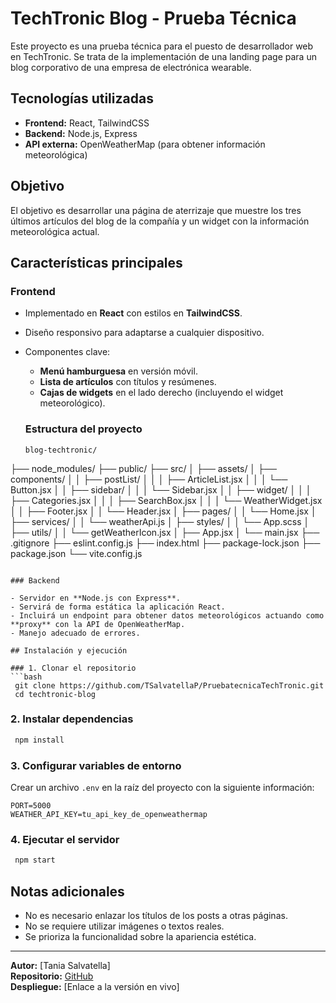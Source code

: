 # TechTronic Blog - Prueba Técnica

Este proyecto es una prueba técnica para el puesto de desarrollador web en TechTronic. Se trata de la implementación de una landing page para un blog corporativo de una empresa de electrónica wearable.

## Tecnologías utilizadas

- **Frontend:** React, TailwindCSS
- **Backend:** Node.js, Express
- **API externa:** OpenWeatherMap (para obtener información meteorológica)

## Objetivo

El objetivo es desarrollar una página de aterrizaje que muestre los tres últimos artículos del blog de la compañía y un widget con la información meteorológica actual.

## Características principales

### Frontend

- Implementado en **React** con estilos en **TailwindCSS**.
- Diseño responsivo para adaptarse a cualquier dispositivo.
- Componentes clave:
  - **Menú hamburguesa** en versión móvil.
  - **Lista de artículos** con títulos y resúmenes.
  - **Cajas de widgets** en el lado derecho (incluyendo el widget meteorológico).

  ### Estructura del proyecto
  ```
  blog-techtronic/
├── node_modules/
├── public/
├── src/
│   ├── assets/
│   ├── components/
│   │   ├── postList/
│   │   │   ├── ArticleList.jsx
│   │   │   └── Button.jsx
│   │   ├── sidebar/
│   │   │   └── Sidebar.jsx
│   │   ├── widget/
│   │   │   ├── Categories.jsx
│   │   │   ├── SearchBox.jsx
│   │   │   └── WeatherWidget.jsx
│   │   ├── Footer.jsx
│   │   └── Header.jsx
│   ├── pages/
│   │   └── Home.jsx
│   ├── services/
│   │   └── weatherApi.js
│   ├── styles/
│   │   └── App.scss
│   ├── utils/
│   │   └── getWeatherIcon.jsx
│   ├── App.jsx
│   └── main.jsx
├── .gitignore
├── eslint.config.js
├── index.html
├── package-lock.json
├── package.json
└── vite.config.js
```

### Backend

- Servidor en **Node.js con Express**.
- Servirá de forma estática la aplicación React.
- Incluirá un endpoint para obtener datos meteorológicos actuando como **proxy** con la API de OpenWeatherMap.
- Manejo adecuado de errores.

## Instalación y ejecución

### 1. Clonar el repositorio
```bash
 git clone https://github.com/TSalvatellaP/PruebatecnicaTechTronic.git
 cd techtronic-blog
```

### 2. Instalar dependencias
```bash
 npm install
```

### 3. Configurar variables de entorno
Crear un archivo `.env` en la raíz del proyecto con la siguiente información:
```
PORT=5000
WEATHER_API_KEY=tu_api_key_de_openweathermap
```

### 4. Ejecutar el servidor
```bash
 npm start
```

## Notas adicionales

- No es necesario enlazar los títulos de los posts a otras páginas.
- No se requiere utilizar imágenes o textos reales.
- Se prioriza la funcionalidad sobre la apariencia estética.

---

**Autor:** [Tania Salvatella]  
**Repositorio:** [GitHub](https://github.com/TSalvatellaP/PruebatecnicaTechTronic)  
**Despliegue:** [Enlace a la versión en vivo]


